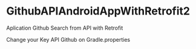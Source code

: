 # GithubAPIAndroidAppWithRetrofit2
Aplication Github Search from API with Retrofit 

Change your Key API Github on Gradle.properties

